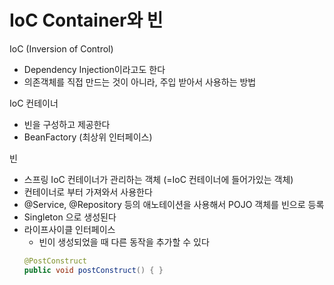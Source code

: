# IoC Container와 빈

IoC (Inversion of Control)
- Dependency Injection이라고도 한다
- 의존객체를 직접 만드는 것이 아니라, 주입 받아서 사용하는 방법

IoC 컨테이너
- 빈을 구성하고 제공한다
- BeanFactory (최상위 인터페이스)

빈
- 스프링 IoC 컨테이너가 관리하는 객체 (=IoC 컨테이너에 들어가있는 객체)
- 컨테이너로 부터 가져와서 사용한다
- @Service, @Repository 등의 애노테이션을 사용해서 POJO 객체를 빈으로 등록
- Singleton 으로 생성된다
- 라이프사이클 인터페이스
   - 빈이 생성되었을 때 다른 동작을 추가할 수 있다
   ~~~java
   @PostConstruct
   public void postConstruct() { }
   ~~~